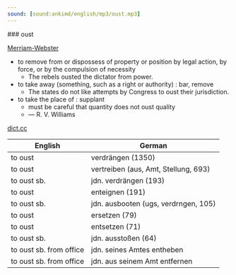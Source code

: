 ```yaml
---
sound: [sound:ankimd/english/mp3/oust.mp3]
---
```


\### oust

[Merriam-Webster](https://www.merriam-webster.com/dictionary/oust)

- to remove from or dispossess of property or position by legal action, by force, or by the compulsion of necessity
    - The rebels ousted the dictator from power.
- to take away (something, such as a right or authority) : bar, remove
    - The states do not like attempts by Congress to oust their jurisdiction.
- to take the place of : supplant
    - must be careful that quantity does not oust quality
    - — R. V. Williams

[dict.cc](https://www.dict.cc/oust)

| English        | German       |
| -------------- | ------------ |
| to oust | verdrängen (1350) |
| to oust | vertreiben (aus, Amt, Stellung, 693) |
| to oust sb. | jdn. verdrängen (193) |
| to oust | enteignen (191) |
| to oust sb. | jdn. ausbooten (ugs, verdrngen, 105) |
| to oust | ersetzen (79) |
| to oust | entsetzen (71) |
| to oust sb. | jdn. ausstoßen (64) |
| to oust sb. from office | jdn. seines Amtes entheben |
| to oust sb. from office | jdn. aus seinem Amt entfernen |

